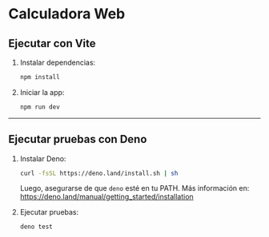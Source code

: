 
# Calculadora Web

## Ejecutar con Vite

1. Instalar dependencias:
   ```bash
   npm install
   ```

2. Iniciar la app:
   ```bash
   npm run dev
   ```

---

## Ejecutar pruebas con Deno

1. Instalar Deno:
   ```bash
   curl -fsSL https://deno.land/install.sh | sh
   ```

   Luego, asegurarse de que `deno` esté en tu PATH. Más información en:  
    https://deno.land/manual/getting_started/installation

2. Ejecutar pruebas:
   ```bash
   deno test
   ```
